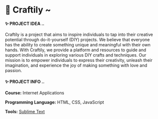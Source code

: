 # 🎨 Craftily ~

#### ****✨ PROJECT IDEA ..****

Craftily is a project that aims to inspire individuals to tap into their creative potential through do-it-yourself (DIY) projects. We believe that everyone has the ability to create something unique and meaningful with their own hands. With Craftily, we provide a platform and resources to guide and support individuals in exploring various DIY crafts and techniques. Our mission is to empower individuals to express their creativity, unleash their imagination, and experience the joy of making something with love and passion.

#### ****✨ PROJECT INFO ..****

**Course:** Internet Applications

**Programming Language:** HTML, CSS, JavaScript

**Tools:** [Sublime Text](https://www.sublimetext.com/)
